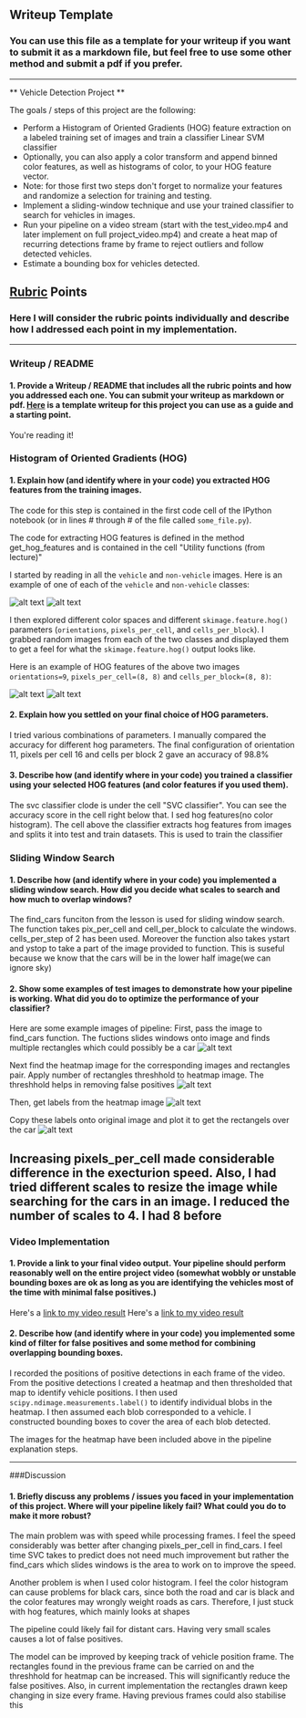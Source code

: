 ## Writeup Template
### You can use this file as a template for your writeup if you want to submit it as a markdown file, but feel free to use some other method and submit a pdf if you prefer.

---

** Vehicle Detection Project **

The goals / steps of this project are the following:

* Perform a Histogram of Oriented Gradients (HOG) feature extraction on a labeled training set of images and train a classifier Linear SVM classifier
* Optionally, you can also apply a color transform and append binned color features, as well as histograms of color, to your HOG feature vector. 
* Note: for those first two steps don't forget to normalize your features and randomize a selection for training and testing.
* Implement a sliding-window technique and use your trained classifier to search for vehicles in images.
* Run your pipeline on a video stream (start with the test_video.mp4 and later implement on full project_video.mp4) and create a heat map of recurring detections frame by frame to reject outliers and follow detected vehicles.
* Estimate a bounding box for vehicles detected.

[//]: # (Image References)
[no_car]: ./images/no_car.png
[car]: ./images/car_hog.png
[car_hog]: ./images/no_car_hog.png
[no_car_hog]: ./images/car.png
[pipeline_1]: ./images/pipeline_1.png
[pipeline_2]: ./images/pipeline_2.png
[pipeline_3]: ./images/pipeline_3.png
[pipeline_4]: ./images/pipeline_4.png

## [Rubric](https://review.udacity.com/#!/rubrics/513/view) Points
### Here I will consider the rubric points individually and describe how I addressed each point in my implementation.  

---
### Writeup / README

#### 1. Provide a Writeup / README that includes all the rubric points and how you addressed each one.  You can submit your writeup as markdown or pdf.  [Here](https://github.com/udacity/CarND-Vehicle-Detection/blob/master/writeup_template.md) is a template writeup for this project you can use as a guide and a starting point.  

You're reading it!

### Histogram of Oriented Gradients (HOG)

#### 1. Explain how (and identify where in your code) you extracted HOG features from the training images.

The code for this step is contained in the first code cell of the IPython notebook (or in lines # through # of the file called `some_file.py`).  

The code for extracting HOG features is defined in the method get_hog_features and is contained in the cell "Utility functions (from lecture)"

I started by reading in all the `vehicle` and `non-vehicle` images.  Here is an example of one of each of the `vehicle` and `non-vehicle` classes:

![alt text][car]
![alt text][no_car]

I then explored different color spaces and different `skimage.feature.hog()` parameters (`orientations`, `pixels_per_cell`, and `cells_per_block`).  I grabbed random images from each of the two classes and displayed them to get a feel for what the `skimage.feature.hog()` output looks like.

Here is an example of HOG features of the above two images `orientations=9`, `pixels_per_cell=(8, 8)` and `cells_per_block=(8, 8)`:


![alt text][car_hog]
![alt text][no_car_hog]

#### 2. Explain how you settled on your final choice of HOG parameters.

I tried various combinations of parameters. I manually  compared the accuracy for different hog parameters. The final configuration of orientation 11, pixels per cell 16 and cells per block 2 gave an accuracy of 98.8%

#### 3. Describe how (and identify where in your code) you trained a classifier using your selected HOG features (and color features if you used them).

The svc classifier clode is under the cell "SVC classifier". You can see the accuracy score in the cell right below that. I sed hog features(no color histogram). The cell above the classifier extracts hog features from images and splits it into test and train datasets. This is used to train the classifier

### Sliding Window Search

#### 1. Describe how (and identify where in your code) you implemented a sliding window search.  How did you decide what scales to search and how much to overlap windows?

The find_cars funciton from the lesson is used for sliding window search. The function takes pix_per_cell and cell_per_block to calculate the windows. cells_per_step of 2 has been used. Moreover the function also takes ystart and ystop to take a part of the image provided to function. This is suseful because we know that the cars will be in the lower half image(we can ignore sky)

#### 2. Show some examples of test images to demonstrate how your pipeline is working.  What did you do to optimize the performance of your classifier?

Here are some example images of pipeline:
First, pass the image to find_cars function. The fuctions slides windows onto image and finds multiple rectangles which could possibly be a car
![alt text][pipeline_1]


Next find the heatmap image for the corresponding images and rectangles pair. Apply number of rectangles threshhold to heatmap image.  The threshhold helps in removing false positives
![alt text][pipeline_2]

Then, get labels from the heatmap image
![alt text][pipeline_3]

Copy these labels onto original image and plot it to get the rectangels over the car
![alt text][pipeline_4]

Increasing pixels_per_cell made considerable difference in the execturion speed. Also, I had tried different scales to resize the image while searching for the cars in an image. I reduced the number of scales to 4. I had 8 before
---

### Video Implementation

#### 1. Provide a link to your final video output.  Your pipeline should perform reasonably well on the entire project video (somewhat wobbly or unstable bounding boxes are ok as long as you are identifying the vehicles most of the time with minimal false positives.)
Here's a [link to my video result](./test_video_out.mp4)
Here's a [link to my video result](./project_video_out.mp4)


#### 2. Describe how (and identify where in your code) you implemented some kind of filter for false positives and some method for combining overlapping bounding boxes.

I recorded the positions of positive detections in each frame of the video.  From the positive detections I created a heatmap and then thresholded that map to identify vehicle positions.  I then used `scipy.ndimage.measurements.label()` to identify individual blobs in the heatmap.  I then assumed each blob corresponded to a vehicle.  I constructed bounding boxes to cover the area of each blob detected.  

The images for the heatmap have been included above in the pipeline explanation steps.


---

###Discussion

#### 1. Briefly discuss any problems / issues you faced in your implementation of this project.  Where will your pipeline likely fail?  What could you do to make it more robust?

The main problem was with speed while processing frames. I feel the speed considerably was better after changing pixels_per_cell in find_cars. I feel time SVC takes to predict does not need much improvement but rather the find_cars which slides windows is the area to work on to improve the speed.

Another problem is when I used color histogram. I feel the color histogram can cause problems for black cars, since both the road and car is black and the color features may wrongly weight roads as cars. Therefore, I just stuck with hog features, which mainly looks at shapes

The pipeline could likely fail for distant cars. Having very small scales causes a lot of false positives.

The model can be improved by keeping track of vehicle position frame. The rectangles found in the previous frame can be carried on and the threshhold for heatmap can be increased. This will significantly reduce the false positives. Also, in current implementation the rectangles drawn keep changing in size every frame. Having previous frames could also stabilise this 


